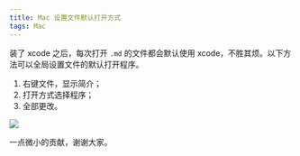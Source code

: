 ```yaml
---
title: Mac 设置文件默认打开方式
tags: Mac
---
```


装了 xcode 之后，每次打开 `.md` 的文件都会默认使用 xcode，不胜其烦。以下方法可以全局设置文件的默认打开程序。

1. 右键文件，显示简介；
2. 打开方式选择程序；
3. 全部更改。

![](http://o9whvdaz2.bkt.clouddn.com/2016-07-07-14678957916050.jpg)

一点微小的贡献，谢谢大家。
